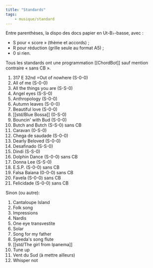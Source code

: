 ```yaml
---
title: "Standards"
tags:
    - musique/standard
---
```


Entre parenthèses, la dispo des docs papier en Ut-B♭-basse, avec :
- S pour « score » (thème et accords) ;
- R pour réduction (grille seule au format A5) ;
- 0 si rien.

Tous les standards ont une programmation [[ChordBot]] sauf mention contraire « sans CB ».

1. 317 E 32nd =Out of nowhere (S-0-0)
1. All of me (S-0-0)
1. All the things you are (S-S-0)
1. Angel eyes (S-S-0)
1. Anthropology (S-0-0)
1. Autumn leaves (S-0-0)
1. Beautiful love (S-0-0)
1. [[std/Blue Bossa]] (0-S-0)
1. Bouncin' with Bud (S-0-0)
1. Butch and Butch (S-S-0) sans CB
1. Caravan (0-S-0)
1. Chega de saudade (S-0-0)
1. Dearly Beloved (S-0-0)
1. Desafinado (S-S-0)
1. Dindi (S-S-0)
1. Dolphin Dance (S-0-0) sans CB
1. Donna Lee (S-S-0)
1. E.S.P. (S-0-0) sans CB
1. Falsa Baiana (0-0-0) sans CB
1. Favela (S-0-0) sans CB
1. Felicidade (S-0-0) sans CB

Sinon (ou autre):

1. Cantaloupe Island
1. Folk song
1. Impressions
1. Nardis
1. One eye transvestite
1. Solar
1. Song for my father
1. Syeeda's song flute
1. [[std/The girl from Ipanema]]
1. Tune up
1. Vent du Sud (à mettre ailleurs)
1. Whisper not
